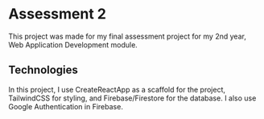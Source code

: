 # Assessment 2

This project was made for my final assessment project for my 2nd year, Web Application Development module.

## Technologies

In this project, I use CreateReactApp as a scaffold for the project, TailwindCSS for styling, and Firebase/Firestore for the database. I also use Google Authentication in Firebase.
